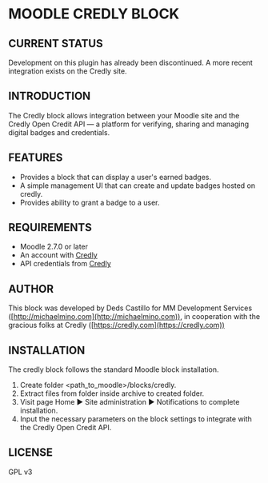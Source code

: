 MOODLE CREDLY BLOCK
==========

CURRENT STATUS
----------
Development on this plugin has already been discontinued.
A more recent integration exists on the Credly site.

INTRODUCTION
----------
The Credly block allows integration between your Moodle site and the
Credly Open Credit API — a platform for verifying, sharing and
managing digital badges and credentials.


FEATURES
----------
 * Provides a block that can display a user's earned badges.
 * A simple management UI that can create and update badges hosted on credly.
 * Provides ability to grant a badge to a user.


REQUIREMENTS
----------
 * Moodle 2.7.0 or later
 * An account with [Credly](https://credly.com)
 * API credentials from [Credly](https://credly.com)


AUTHOR
----------
This block was developed by Deds Castillo for
  MM Development Services ([http://michaelmino.com](http://michaelmino.com)),
  in cooperation with the gracious folks at Credly ([https://credly.com](https://credly.com))


INSTALLATION
----------
The credly block follows the standard Moodle block installation.

 1. Create folder <path_to_moodle>/blocks/credly.
 2. Extract files from folder inside archive to created folder.
 3. Visit page Home ► Site administration ► Notifications to complete installation.
 4. Input the necessary parameters on the block settings to integrate with the
    Credly Open Credit API.

LICENSE
----------
GPL v3
